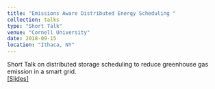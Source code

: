 ```yaml
---
title: "Emissions Aware Distributed Energy Scheduling "
collection: talks
type: "Short Talk"
venue: "Cornell University"
date: 2018-09-15
location: "Ithaca, NY"
---
```


Short Talk on distributed storage scheduling to reduce greenhouse gas emission in a smart grid. <br> <a href ="/files/eStorage.pdf">[Slides]</a>


